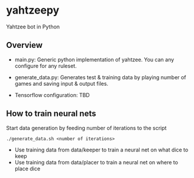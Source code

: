 # yahtzeepy
Yahtzee bot in Python

## Overview
* main.py: Generic python implementation of yahtzee. You can any configure for any ruleset.

* generate_data.py: Generates test & training data by playing number of games and saving input & output files.

* Tensorflow configuration: TBD

## How to train neural nets

Start data generation by feeding number of iterations to the script
```
./generate_data.sh <number of iterations>
```

* Use training data from data/keeper to train a neural net on what dice to keep
* Use training data from data/placer to train a neural net on where to place dice



